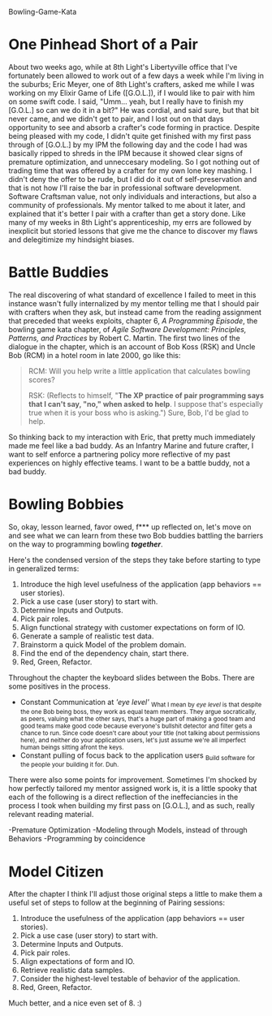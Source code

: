 Bowling-Game-Kata

# One Pinhead Short of a Pair

About two weeks ago, while at 8th Light's Libertyville office that I've fortunately been allowed to work out of a few days a week while I'm living in the suburbs; Eric Meyer, one of 8th Light's crafters, asked me while I was working on my Elixir Game of Life ([G.O.L.]), if I would like to pair with him on some swift code.  I said, "Umm... yeah, but I really have to finish my [G.O.L.] so can we do it in a bit?"  He was cordial, and said sure, but that bit never came, and we didn't get to pair, and I lost out on that days opportunity to see and absorb a crafter's code forming in practice.  Despite being pleased with my code, I didn't quite get finished with my first pass through of [G.O.L.] by my IPM the following day and the code I had was basically ripped to shreds in the IPM because it showed clear signs of premature optimization, and unneccesary modeling.  So I got nothing out of trading time that was offered by a crafter for my own lone key mashing.  I didn't deny the offer to be rude, but I did do it out of self-preservation and that is not how I'll raise the bar in professional software development. Software Craftsman value, not only individuals and interactions, but also a community of professionals.  My mentor talked to me about it later, and explained that it's better I pair with a crafter than get a story done.  Like many of my weeks in 8th Light's apprenticeship, my errs are followed by inexplicit but storied lessons that give me the chance to discover my flaws and delegitimize my hindsight biases.

# Battle Buddies

The real discovering of what standard of excellence I failed to meet in this instance wasn't fully internalized by my mentor telling me that I should pair with crafters when they ask, but instead came from the reading assignment that preceded that weeks exploits, chapter 6, _A Programming Episode_, the bowling game kata chapter, of _Agile Software Development: Principles, Patterns, and Practices_ by Robert C. Martin. The first two lines of the dialogue in the chapter, which is an account of Bob Koss (RSK) and Uncle Bob (RCM) in a hotel room in late 2000, go like this:
<blockquote>
RCM: Will you help write a little application that calculates bowling scores?

RSK: (Reflects to himself, "**The XP practice of pair programming says that I can't say, "no," when asked to help**.  I suppose that's especially true when it is your boss who is asking.") Sure, Bob, I'd be glad to help.
</blockquote>

So thinking back to my interaction with Eric, that pretty much immediately made me feel like a bad buddy. As an Infantry Marine and future crafter, I want to self enforce a partnering policy more reflective of my past experiences on highly effective teams. I want to be a battle buddy, not a bad buddy.

# Bowling Bobbies

So, okay, lesson learned, favor owed, f*** up reflected on, let's move on and see what we can learn from these two Bob buddies battling the barriers on the way to programming bowling **_together_**.

Here's the condensed version of the steps they take before starting to type in generalized terms:

1. Introduce the high level usefulness of the application (app behaviors == user stories).
2. Pick a use case (user story) to start with.
3. Determine Inputs and Outputs.
4. Pick pair roles.
5. Align functional strategy with customer expectations on form of IO.
6. Generate a sample of realistic test data.
7. Brainstorm a quick Model of the problem domain.
8. Find the end of the dependency chain, start there.
9. Red, Green, Refactor.

Throughout the chapter the keyboard slides between the Bobs.  There are some positives in the process.
- Constant Communication at _'eye level'_
<sub>What I mean by _eye level_ is that despite the one Bob being boss, they work as equal team members. They argue socratically, as peers, valuing what the other says, that's a huge part of making a good team and good teams make good code because everyone's bullshit detector and filter gets a chance to run. Since code doesn't care about your title (not talking about permissions here), and neither do your application users, let's just assume we're all imperfect human beings sitting afront the keys.</sub>
- Constant pulling of focus back to the application users
<sub>Build software for the people your building it for. Duh.</sub>

There were also some points for improvement. Sometimes I'm shocked by how perfectly tailored my mentor assigned work is, it is a little spooky that each of the following is a direct reflection of the ineffeciancies in the process I took when building my first pass on [G.O.L.], and as such, really relevant reading material.

-Premature Optimization
-Modeling through Models, instead of through Behaviors
-Programming by coincidence

# Model Citizen

After the chapter I think I'll adjust those original steps a little to make them a useful set of steps to follow at the beginning of Pairing sessions:

1. Introduce the usefulness of the application (app behaviors == user stories).
2. Pick a use case (user story) to start with.
3. Determine Inputs and Outputs.
4. Pick pair roles.
5. Align expectations of form and IO.
6. Retrieve realistic data samples.
7. Consider the highest-level testable of behavior of the application.
8. Red, Green, Refactor.

Much better, and a nice even set of 8. :)










